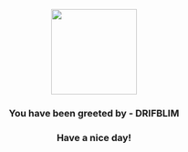 <p align="center">
            <img src="https://raw.githubusercontent.com/PokeAPI/sprites/master/sprites/pokemon/426.png" width="150" height="150">
          </p>
          <h3 align="center">You have been greeted by - <b>DRIFBLIM</b></h3>
          <h3 align="center">Have a nice day!</h3>
